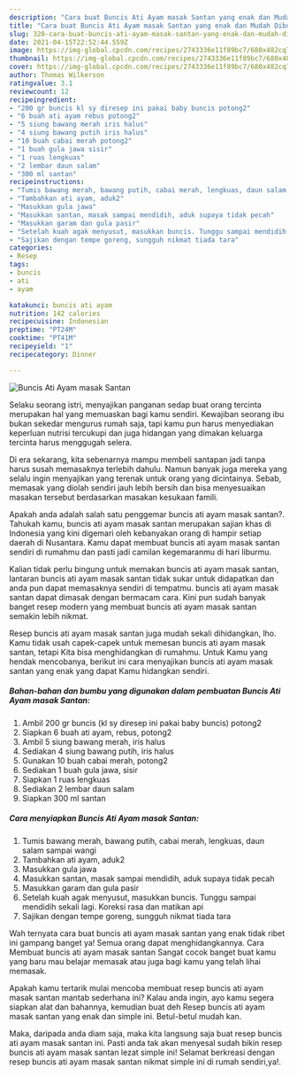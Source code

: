 ```yaml
---
description: "Cara buat Buncis Ati Ayam masak Santan yang enak dan Mudah Dibuat"
title: "Cara buat Buncis Ati Ayam masak Santan yang enak dan Mudah Dibuat"
slug: 320-cara-buat-buncis-ati-ayam-masak-santan-yang-enak-dan-mudah-dibuat
date: 2021-04-15T22:52:44.559Z
image: https://img-global.cpcdn.com/recipes/2743336e11f89bc7/680x482cq70/buncis-ati-ayam-masak-santan-foto-resep-utama.jpg
thumbnail: https://img-global.cpcdn.com/recipes/2743336e11f89bc7/680x482cq70/buncis-ati-ayam-masak-santan-foto-resep-utama.jpg
cover: https://img-global.cpcdn.com/recipes/2743336e11f89bc7/680x482cq70/buncis-ati-ayam-masak-santan-foto-resep-utama.jpg
author: Thomas Wilkerson
ratingvalue: 3.1
reviewcount: 12
recipeingredient:
- "200 gr buncis kl sy diresep ini pakai baby buncis potong2"
- "6 buah ati ayam rebus potong2"
- "5 siung bawang merah iris halus"
- "4 siung bawang putih iris halus"
- "10 buah cabai merah potong2"
- "1 buah gula jawa sisir"
- "1 ruas lengkuas"
- "2 lembar daun salam"
- "300 ml santan"
recipeinstructions:
- "Tumis bawang merah, bawang putih, cabai merah, lengkuas, daun salam sampai wangi"
- "Tambahkan ati ayam, aduk2"
- "Masukkan gula jawa"
- "Masukkan santan, masak sampai mendidih, aduk supaya tidak pecah"
- "Masukkan garam dan gula pasir"
- "Setelah kuah agak menyusut, masukkan buncis. Tunggu sampai mendidih sekali lagi. Koreksi rasa dan matikan api"
- "Sajikan dengan tempe goreng, sungguh nikmat tiada tara"
categories:
- Resep
tags:
- buncis
- ati
- ayam

katakunci: buncis ati ayam 
nutrition: 142 calories
recipecuisine: Indonesian
preptime: "PT24M"
cooktime: "PT41M"
recipeyield: "1"
recipecategory: Dinner

---
```



![Buncis Ati Ayam masak Santan](https://img-global.cpcdn.com/recipes/2743336e11f89bc7/680x482cq70/buncis-ati-ayam-masak-santan-foto-resep-utama.jpg)

Selaku seorang istri, menyajikan panganan sedap buat orang tercinta merupakan hal yang memuaskan bagi kamu sendiri. Kewajiban seorang ibu bukan sekedar mengurus rumah saja, tapi kamu pun harus menyediakan keperluan nutrisi tercukupi dan juga hidangan yang dimakan keluarga tercinta harus menggugah selera.

Di era  sekarang, kita sebenarnya mampu membeli santapan jadi tanpa harus susah memasaknya terlebih dahulu. Namun banyak juga mereka yang selalu ingin menyajikan yang terenak untuk orang yang dicintainya. Sebab, memasak yang diolah sendiri jauh lebih bersih dan bisa menyesuaikan masakan tersebut berdasarkan masakan kesukaan famili. 



Apakah anda adalah salah satu penggemar buncis ati ayam masak santan?. Tahukah kamu, buncis ati ayam masak santan merupakan sajian khas di Indonesia yang kini digemari oleh kebanyakan orang di hampir setiap daerah di Nusantara. Kamu dapat membuat buncis ati ayam masak santan sendiri di rumahmu dan pasti jadi camilan kegemaranmu di hari liburmu.

Kalian tidak perlu bingung untuk memakan buncis ati ayam masak santan, lantaran buncis ati ayam masak santan tidak sukar untuk didapatkan dan anda pun dapat memasaknya sendiri di tempatmu. buncis ati ayam masak santan dapat dimasak dengan bermacam cara. Kini pun sudah banyak banget resep modern yang membuat buncis ati ayam masak santan semakin lebih nikmat.

Resep buncis ati ayam masak santan juga mudah sekali dihidangkan, lho. Kamu tidak usah capek-capek untuk memesan buncis ati ayam masak santan, tetapi Kita bisa menghidangkan di rumahmu. Untuk Kamu yang hendak mencobanya, berikut ini cara menyajikan buncis ati ayam masak santan yang enak yang dapat Kamu hidangkan sendiri.

<!--inarticleads1-->

##### Bahan-bahan dan bumbu yang digunakan dalam pembuatan Buncis Ati Ayam masak Santan:

1. Ambil 200 gr buncis (kl sy diresep ini pakai baby buncis) potong2
1. Siapkan 6 buah ati ayam, rebus, potong2
1. Ambil 5 siung bawang merah, iris halus
1. Sediakan 4 siung bawang putih, iris halus
1. Gunakan 10 buah cabai merah, potong2
1. Sediakan 1 buah gula jawa, sisir
1. Siapkan 1 ruas lengkuas
1. Sediakan 2 lembar daun salam
1. Siapkan 300 ml santan




<!--inarticleads2-->

##### Cara menyiapkan Buncis Ati Ayam masak Santan:

1. Tumis bawang merah, bawang putih, cabai merah, lengkuas, daun salam sampai wangi
1. Tambahkan ati ayam, aduk2
1. Masukkan gula jawa
1. Masukkan santan, masak sampai mendidih, aduk supaya tidak pecah
1. Masukkan garam dan gula pasir
1. Setelah kuah agak menyusut, masukkan buncis. Tunggu sampai mendidih sekali lagi. Koreksi rasa dan matikan api
1. Sajikan dengan tempe goreng, sungguh nikmat tiada tara




Wah ternyata cara buat buncis ati ayam masak santan yang enak tidak ribet ini gampang banget ya! Semua orang dapat menghidangkannya. Cara Membuat buncis ati ayam masak santan Sangat cocok banget buat kamu yang baru mau belajar memasak atau juga bagi kamu yang telah lihai memasak.

Apakah kamu tertarik mulai mencoba membuat resep buncis ati ayam masak santan mantab sederhana ini? Kalau anda ingin, ayo kamu segera siapkan alat dan bahannya, kemudian buat deh Resep buncis ati ayam masak santan yang enak dan simple ini. Betul-betul mudah kan. 

Maka, daripada anda diam saja, maka kita langsung saja buat resep buncis ati ayam masak santan ini. Pasti anda tak akan menyesal sudah bikin resep buncis ati ayam masak santan lezat simple ini! Selamat berkreasi dengan resep buncis ati ayam masak santan nikmat simple ini di rumah sendiri,ya!.

